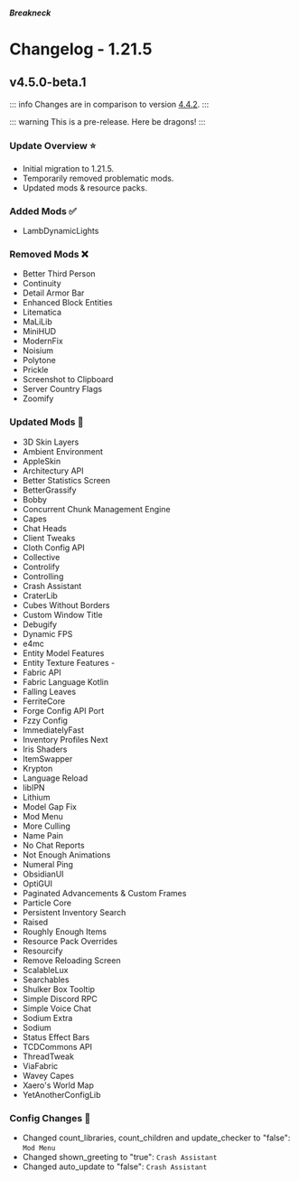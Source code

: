 




##### Breakneck

# Changelog - 1.21.5

## v4.5.0-beta.1 <Badge type='warning' text='Work in progress'/> <a href='#v4.5.0-beta.1' id='v4.5.0-beta.1'></a>

<a href='https://github.com/CrismPack/Breakneck/blob/1.21.5/Changelogs/changelog_mods_4.5.0-beta.1.md'><Badge type='tip' text='Mod Updates'/></a><Badge type='info' text='Fabric Loader 0.16.14'/>

::: info
Changes are in comparison to version [4.4.2](1.21.4.md#v4.4.2).
:::

::: warning
This is a pre-release. Here be dragons!
:::

### Update Overview ⭐

- Initial migration to 1.21.5.
- Temporarily removed problematic mods.
- Updated mods & resource packs.

### Added Mods ✅

- LambDynamicLights

### Removed Mods ❌

- Better Third Person
- Continuity
- Detail Armor Bar
- Enhanced Block Entities
- Litematica
- MaLiLib
- MiniHUD
- ModernFix
- Noisium
- Polytone
- Prickle
- Screenshot to Clipboard
- Server Country Flags
- Zoomify

### Updated Mods 🔄

- 3D Skin Layers
- Ambient Environment
- AppleSkin
- Architectury API
- Better Statistics Screen
- BetterGrassify
- Bobby
- Concurrent Chunk Management Engine
- Capes
- Chat Heads
- Client Tweaks
- Cloth Config API
- Collective
- Controlify
- Controlling
- Crash Assistant
- CraterLib
- Cubes Without Borders
- Custom Window Title
- Debugify
- Dynamic FPS
- e4mc
- Entity Model Features
- Entity Texture Features -
- Fabric API
- Fabric Language Kotlin
- Falling Leaves
- FerriteCore
- Forge Config API Port
- Fzzy Config
- ImmediatelyFast
- Inventory Profiles Next
- Iris Shaders
- ItemSwapper
- Krypton
- Language Reload
- libIPN
- Lithium
- Model Gap Fix
- Mod Menu
- More Culling
- Name Pain
- No Chat Reports
- Not Enough Animations
- Numeral Ping
- ObsidianUI
- OptiGUI
- Paginated Advancements & Custom Frames
- Particle Core
- Persistent Inventory Search
- Raised
- Roughly Enough Items
- Resource Pack Overrides
- Resourcify
- Remove Reloading Screen
- ScalableLux
- Searchables
- Shulker Box Tooltip
- Simple Discord RPC
- Simple Voice Chat
- Sodium Extra
- Sodium
- Status Effect Bars
- TCDCommons API
- ThreadTweak
- ViaFabric
- Wavey Capes
- Xaero's World Map
- YetAnotherConfigLib

### Config Changes 📝

- Changed count_libraries, count_children and update_checker to "false": `Mod Menu`
- Changed shown_greeting to "true": `Crash Assistant`
- Changed auto_update to "false": `Crash Assistant`